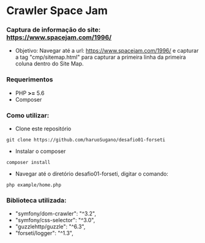 # Crawler Space Jam

### Captura de informação do site: https://www.spacejam.com/1996/

* Objetivo: Navegar até a url: https://www.spacejam.com/1996/ e capturar a tag "cmp/sitemap.html" para capturar a primeira linha da primeira coluna dentro do Site Map.

### Requerimentos
* PHP **>=** 5.6
* Composer

### Como utilizar:
* Clone este repositório 
```
git clone https://github.com/haruoSugano/desafio01-forseti
```
* Instalar o composer
```
composer install
```
* Navegar até o diretório desafio01-forseti, digitar o comando:
```
php example/home.php
```

### Biblioteca utilizada:
* "symfony/dom-crawler": "^3.2",
* "symfony/css-selector": "^3.0",
* "guzzlehttp/guzzle": "^6.3",
* "forseti/logger": "^1.3",

